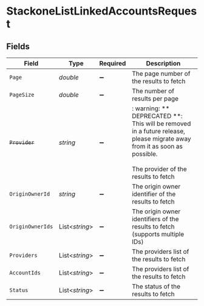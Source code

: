 # StackoneListLinkedAccountsRequest


## Fields

| Field                                                                                                                                                         | Type                                                                                                                                                          | Required                                                                                                                                                      | Description                                                                                                                                                   |
| ------------------------------------------------------------------------------------------------------------------------------------------------------------- | ------------------------------------------------------------------------------------------------------------------------------------------------------------- | ------------------------------------------------------------------------------------------------------------------------------------------------------------- | ------------------------------------------------------------------------------------------------------------------------------------------------------------- |
| `Page`                                                                                                                                                        | *double*                                                                                                                                                      | :heavy_minus_sign:                                                                                                                                            | The page number of the results to fetch                                                                                                                       |
| `PageSize`                                                                                                                                                    | *double*                                                                                                                                                      | :heavy_minus_sign:                                                                                                                                            | The number of results per page                                                                                                                                |
| ~~`Provider`~~                                                                                                                                                | *string*                                                                                                                                                      | :heavy_minus_sign:                                                                                                                                            | : warning: ** DEPRECATED **: This will be removed in a future release, please migrate away from it as soon as possible.<br/><br/>The provider of the results to fetch |
| `OriginOwnerId`                                                                                                                                               | *string*                                                                                                                                                      | :heavy_minus_sign:                                                                                                                                            | The origin owner identifier of the results to fetch                                                                                                           |
| `OriginOwnerIds`                                                                                                                                              | List<*string*>                                                                                                                                                | :heavy_minus_sign:                                                                                                                                            | The origin owner identifiers of the results to fetch (supports multiple IDs)                                                                                  |
| `Providers`                                                                                                                                                   | List<*string*>                                                                                                                                                | :heavy_minus_sign:                                                                                                                                            | The providers list of the results to fetch                                                                                                                    |
| `AccountIds`                                                                                                                                                  | List<*string*>                                                                                                                                                | :heavy_minus_sign:                                                                                                                                            | The providers list of the results to fetch                                                                                                                    |
| `Status`                                                                                                                                                      | List<*string*>                                                                                                                                                | :heavy_minus_sign:                                                                                                                                            | The status of the results to fetch                                                                                                                            |